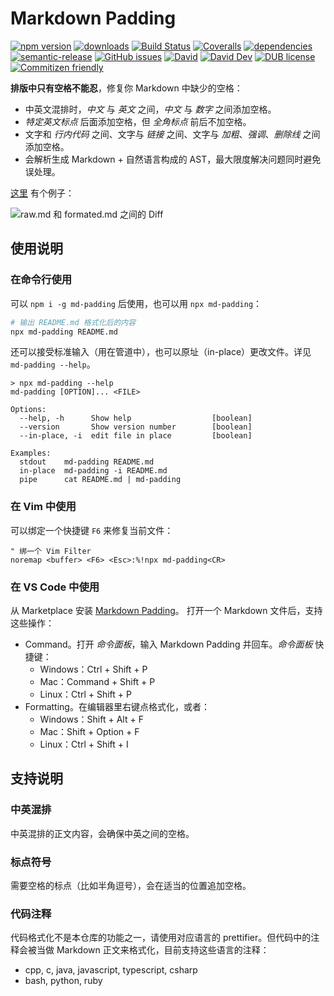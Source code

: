 # Markdown Padding
[![npm version](https://img.shields.io/npm/v/md-padding.svg)](https://www.npmjs.org/package/md-padding)
[![downloads](https://img.shields.io/npm/dm/md-padding.svg)](https://www.npmjs.org/package/md-padding)
[![Build Status](https://travis-ci.com/harttle/md-padding.svg?branch=master)](https://travis-ci.com/harttle/md-padding)
[![Coveralls](https://img.shields.io/coveralls/harttle/md-padding.svg)](https://coveralls.io/github/harttle/md-padding?branch=master)
[![dependencies](https://img.shields.io/david/harttle/md-padding.svg)](https://david-dm.org/harttle/md-padding)
[![semantic-release](https://img.shields.io/badge/%20%20%F0%9F%93%A6%F0%9F%9A%80-semantic--release-e10079.svg)](https://github.com/harttle/md-padding)
[![GitHub issues](https://img.shields.io/github/issues-closed/harttle/md-padding.svg)](https://github.com/harttle/md-padding/issues)
[![David](https://img.shields.io/david/harttle/md-padding.svg)](https://david-dm.org/harttle/md-padding)
[![David Dev](https://img.shields.io/david/dev/harttle/md-padding.svg)](https://david-dm.org/harttle/md-padding?type=dev)
[![DUB license](https://img.shields.io/dub/l/vibe-d.svg)](https://github.com/harttle/md-padding/blob/master/LICENSE)
[![Commitizen friendly](https://img.shields.io/badge/commitizen-friendly-brightgreen.svg)](https://github.com/angular/angular.js/blob/master/DEVELOPERS.md#commits)

**排版中只有空格不能忍**，修复你 Markdown 中缺少的空格：

* 中英文混排时，*中文* 与 *英文* 之间，*中文* 与 *数字* 之间添加空格。
* *特定英文标点* 后面添加空格，但 *全角标点* 前后不加空格。
* 文字和 *行内代码* 之间、文字与 *链接* 之间、文字与 *加粗*、*强调*、*删除线* 之间添加空格。
* 会解析生成 Markdown + 自然语言构成的 AST，最大限度解决问题同时避免误处理。

[这里](https://github.com/harttle/md-padding/tree/master/demo) 有个例子：

![raw.md 和 formated.md 之间的 Diff](https://user-images.githubusercontent.com/4427974/73588871-6e8d5600-4509-11ea-8c42-9debaaad9008.png)

## 使用说明
### 在命令行使用

可以 `npm i -g md-padding` 后使用，也可以用 `npx md-padding`：

```bash
# 输出 README.md 格式化后的内容
npx md-padding README.md
```

还可以接受标准输入（用在管道中），也可以原址（in-place）更改文件。详见 `md-padding --help`。

```none
> npx md-padding --help
md-padding [OPTION]... <FILE>

Options:
  --help, -h      Show help                  [boolean]
  --version       Show version number        [boolean]
  --in-place, -i  edit file in place         [boolean]

Examples:
  stdout    md-padding README.md
  in-place  md-padding -i README.md
  pipe      cat README.md | md-padding
```

### 在 Vim 中使用

可以绑定一个快捷键 `F6` 来修复当前文件：

```vim
" 绑一个 Vim Filter
noremap <buffer> <F6> <Esc>:%!npx md-padding<CR>
```

### 在 VS Code 中使用

从 Marketplace 安装 [Markdown Padding](https://marketplace.visualstudio.com/items?itemName=harttle.md-padding-vscode)。
打开一个 Markdown 文件后，支持这些操作：

- Command。打开 *命令面板*，输入 Markdown Padding 并回车。*命令面板* 快捷键：
  - Windows：Ctrl + Shift + P
  - Mac：Command + Shift + P
  - Linux：Ctrl + Shift + P
- Formatting。在编辑器里右键点格式化，或者：
  - Windows：Shift + Alt + F
  - Mac：Shift + Option + F
  - Linux：Ctrl + Shift + I

## 支持说明

### 中英混排
中英混排的正文内容，会确保中英之间的空格。

### 标点符号
需要空格的标点（比如半角逗号），会在适当的位置追加空格。

### 代码注释
代码格式化不是本仓库的功能之一，请使用对应语言的 prettifier。但代码中的注释会被当做 Markdown 正文来格式化，目前支持这些语言的注释：

- cpp, c, java, javascript, typescript, csharp
- bash, python, ruby
